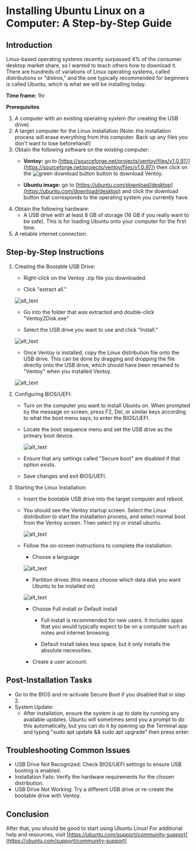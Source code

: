 # Installing Ubuntu Linux on a Computer: A Step-by-Step Guide


## Introduction

Linux-based operating systems recently surpassed 4% of the consumer desktop market share, so I wanted to teach others how to download it. There are hundreds of variations of Linux operating systems, called distributions or "distros," and the one typically recommended for beginners is called Ubuntu, which is what we will be installing today.

**Time frame:** 1hr

 

**Prerequisites**



1. A computer with an existing operating system (for creating the USB drive).
2. A target computer for the Linux installation  (Note: the installation process will erase everything from this computer. Back up any files you don't want to lose beforehand!)
3. Obtain the following software on the existing computer:
    * **Ventoy:** go to [https://sourceforge.net/projects/ventoy/files/v1.0.97/](https://sourceforge.net/projects/ventoy/files/v1.0.97/) then click on the 
![green download button](ubuntuphotos/greenbtn.png)
 button to download Ventoy.

    * **Ubuntu image:** go to [https://ubuntu.com/download/desktop](https://ubuntu.com/download/desktop) and click the download button that corresponds to the operating system you currently have.
4. Obtain the following hardware:
    * A USB drive with at least 8 GB of storage (16 GB if you really want to be safe). This is for loading Ubuntu onto your computer for the first time.
5. A reliable internet connection.


## Step-by-Step Instructions



1. Creating the Bootable USB Drive:
    * Right-click on the Ventoy .zip file you downloaded.

    * Click "extract all." 
    
    ![alt_text](ubuntuphotos/unzip.png "image_tooltip")

    * Go into the folder that was extracted and double-click "Ventoy2Disk.exe"

    * Select the USB drive you want to use and click "Install."

    ![alt_text](ubuntuphotos/ventoyapp.png "image_tooltip")

    * Once Ventoy is installed, copy the Linux distribution file onto the USB drive. This can be done by dragging and dropping the file directly onto the USB drive, which should have been renamed to "Ventoy" when you installed Ventoy. 

    ![alt_text](ubuntuphotos/ezgif-6-15b6a33e0a.gif "image_tooltip")


2. Configuring BIOS/UEFI:
    * Turn on the computer you want to install Ubuntu on. When prompted by the message on screen, press F2, Del, or similar keys according to what the boot menu says, to enter the BIOS/UEFI.

    * Locate the boot sequence menu and set the USB drive as the primary boot device.

      ![alt_text](ubuntuphotos/bootorder.jpg "image_tooltip")

    * Ensure that any settings called "Secure boot" are disabled if that option exists.

    *  Save changes and exit BIOS/UEFI.

3. Starting the Linux Installation:
    * Insert the bootable USB drive into the target computer and reboot.

    * You should see the Ventoy startup screen. Select the Linux distribution to start the installation process, and select normal boot from the Ventoy screen. Then select try or install ubuntu.

      ![alt_text](ubuntuphotos/ventoyboot.png "image_tooltip")

    * Follow the on-screen instructions to complete the installation. 

        * Choose a language

      ![alt_text](ubuntuphotos/install.jpeg "image_tooltip")

        * Partition drives (this means choose which data disk you want Ubuntu to be installed on) 

      ![alt_text](ubuntuphotos/Choose-Free-Space-Partition.png "image_tooltip")

        * Choose Full install or Default install

            * Full install is recommended for new users. It includes apps that you would typically expect to be on a computer such as notes and internet browsing.

            * Default install takes less space, but it only installs the absolute necessities.

        * Create a user account.


## Post-Installation Tasks



* Go to the BIOS and re-activate Secure Boot if you disabled that in step 2.
* System Update:
    * After installation, ensure the system is up to date by running any available updates. Ubuntu will sometimes send you a prompt to do this automatically, but you can do it by opening up the Terminal app and typing "sudo apt update && sudo apt upgrade" then press enter.


## Troubleshooting Common Issues



* USB Drive Not Recognized: Check BIOS/UEFI settings to ensure USB booting is enabled.
* Installation Fails: Verify the hardware requirements for the chosen distribution.
* USB Drive Not Working: Try a different USB drive or re-create the bootable drive with Ventoy.


## Conclusion

After that, you should be good to start using Ubuntu Linux! For additional help and resources, visit [https://ubuntu.com/support/community-support](https://ubuntu.com/support/community-support)